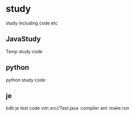 study
=====

study including code etc

JavaStudy
-----
Temp study code


python
----
python study code

je
----
bdb je test code
vim src/<path>/Test.java
:compiler ant
:make run
